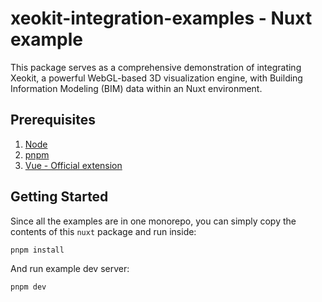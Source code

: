 # xeokit-integration-examples - Nuxt example

This package serves as a comprehensive demonstration of integrating Xeokit, a powerful WebGL-based 3D visualization engine, with Building Information Modeling (BIM) data within an Nuxt environment.

## Prerequisites 

1. [Node](https://nodejs.org/en)
2. [pnpm](https://pnpm.io/installation)
2. [Vue - Official extension](https://marketplace.visualstudio.com/items?itemName=Vue.volar)

## Getting Started

Since all the examples are in one monorepo, you can simply copy the contents of this `nuxt` package and run inside:

```bash
pnpm install
```

And run example dev server:

```bash
pnpm dev
```
